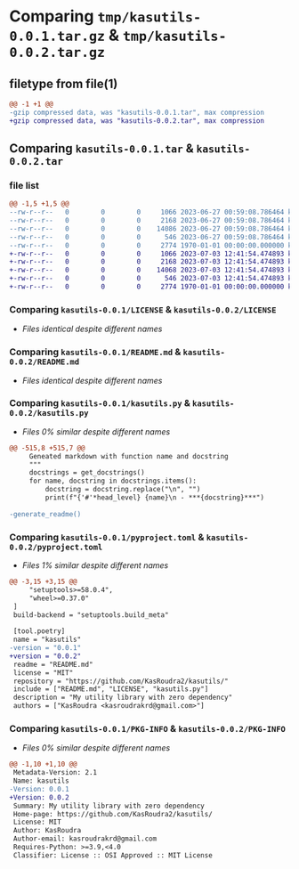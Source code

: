 # Comparing `tmp/kasutils-0.0.1.tar.gz` & `tmp/kasutils-0.0.2.tar.gz`

## filetype from file(1)

```diff
@@ -1 +1 @@
-gzip compressed data, was "kasutils-0.0.1.tar", max compression
+gzip compressed data, was "kasutils-0.0.2.tar", max compression
```

## Comparing `kasutils-0.0.1.tar` & `kasutils-0.0.2.tar`

### file list

```diff
@@ -1,5 +1,5 @@
--rw-r--r--   0        0        0     1066 2023-06-27 00:59:08.786464 kasutils-0.0.1/LICENSE
--rw-r--r--   0        0        0     2168 2023-06-27 00:59:08.786464 kasutils-0.0.1/README.md
--rw-r--r--   0        0        0    14086 2023-06-27 00:59:08.786464 kasutils-0.0.1/kasutils.py
--rw-r--r--   0        0        0      546 2023-06-27 00:59:08.786464 kasutils-0.0.1/pyproject.toml
--rw-r--r--   0        0        0     2774 1970-01-01 00:00:00.000000 kasutils-0.0.1/PKG-INFO
+-rw-r--r--   0        0        0     1066 2023-07-03 12:41:54.474893 kasutils-0.0.2/LICENSE
+-rw-r--r--   0        0        0     2168 2023-07-03 12:41:54.474893 kasutils-0.0.2/README.md
+-rw-r--r--   0        0        0    14068 2023-07-03 12:41:54.474893 kasutils-0.0.2/kasutils.py
+-rw-r--r--   0        0        0      546 2023-07-03 12:41:54.474893 kasutils-0.0.2/pyproject.toml
+-rw-r--r--   0        0        0     2774 1970-01-01 00:00:00.000000 kasutils-0.0.2/PKG-INFO
```

### Comparing `kasutils-0.0.1/LICENSE` & `kasutils-0.0.2/LICENSE`

 * *Files identical despite different names*

### Comparing `kasutils-0.0.1/README.md` & `kasutils-0.0.2/README.md`

 * *Files identical despite different names*

### Comparing `kasutils-0.0.1/kasutils.py` & `kasutils-0.0.2/kasutils.py`

 * *Files 0% similar despite different names*

```diff
@@ -515,8 +515,7 @@
     Geneated markdown with function name and docstring
     """
     docstrings = get_docstrings()
     for name, docstring in docstrings.items():
         docstring = docstring.replace("\n", "")
         print(f"{'#'*head_level} {name}\n - ***{docstring}***")
 
-generate_readme()
```

### Comparing `kasutils-0.0.1/pyproject.toml` & `kasutils-0.0.2/pyproject.toml`

 * *Files 1% similar despite different names*

```diff
@@ -3,15 +3,15 @@
     "setuptools>=58.0.4",
     "wheel>=0.37.0"
 ]
 build-backend = "setuptools.build_meta"
 
 [tool.poetry]
 name = "kasutils"
-version = "0.0.1"
+version = "0.0.2"
 readme = "README.md"
 license = "MIT"
 repository = "https://github.com/KasRoudra2/kasutils/"
 include = ["README.md", "LICENSE", "kasutils.py"]
 description = "My utility library with zero dependency"
 authors = ["KasRoudra <kasroudrakrd@gmail.com>"]
```

### Comparing `kasutils-0.0.1/PKG-INFO` & `kasutils-0.0.2/PKG-INFO`

 * *Files 0% similar despite different names*

```diff
@@ -1,10 +1,10 @@
 Metadata-Version: 2.1
 Name: kasutils
-Version: 0.0.1
+Version: 0.0.2
 Summary: My utility library with zero dependency
 Home-page: https://github.com/KasRoudra2/kasutils/
 License: MIT
 Author: KasRoudra
 Author-email: kasroudrakrd@gmail.com
 Requires-Python: >=3.9,<4.0
 Classifier: License :: OSI Approved :: MIT License
```

